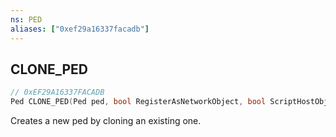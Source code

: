 ```yaml
---
ns: PED
aliases: ["0xef29a16337facadb"]
---
```

## CLONE_PED

```c
// 0xEF29A16337FACADB
Ped CLONE_PED(Ped ped, bool RegisterAsNetworkObject, bool ScriptHostObject, bool LinkBlends);
```

Creates a new ped by cloning an existing one.

